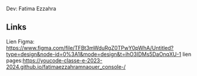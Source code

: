 Dev: Fatima Ezzahra

## Links
Lien Figma: https://www.figma.com/file/TFBt3mWduRgZ0TPwY0pWhA/Untitled?type=design&node-id=0%3A1&mode=design&t=ihO3IDMs5DaOnqXU-1
lien pages:https://youcode-classe-e-2023-2024.github.io/fatimaezzahramnaouer_console-/
